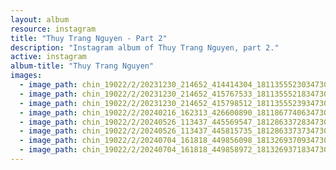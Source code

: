 ```yaml
---
layout: album
resource: instagram
title: "Thuy Trang Nguyen - Part 2"
description: "Instagram album of Thuy Trang Nguyen, part 2."
active: instagram
album-title: "Thuy Trang Nguyen"
images:
  - image_path: chin_19022/2/20231230_214652_414414304_18113555230347304_7472199744465468553_n.jpg
  - image_path: chin_19022/2/20231230_214652_415767533_18113555218347304_1672205101083812556_n.jpg
  - image_path: chin_19022/2/20231230_214652_415798512_18113555239347304_4286929147615102258_n.jpg
  - image_path: chin_19022/2/20240216_162313_426600890_18118677406347304_6013453394068756846_n.jpg
  - image_path: chin_19022/2/20240526_113437_445569547_18128633728347304_7689269017900333019_n.jpg
  - image_path: chin_19022/2/20240526_113437_445815735_18128633737347304_8758253588697332098_n.jpg
  - image_path: chin_19022/2/20240704_161818_449856098_18132693709347304_7397872902533677104_n.jpg
  - image_path: chin_19022/2/20240704_161818_449858972_18132693718347304_2510342899636278957_n.jpg
---
```

